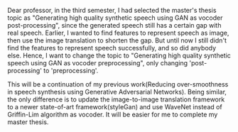 Dear professor, in the third semester, I had selected the master's thesis topic as "Generating high quality synthetic speech using GAN as
vocoder post-processing", since the generated speech still has a certain gap with real speech. 
Earlier, I wanted to find features to represent speech as image, then use the image translation to shorten the gap. But until now I
still didn't find the features to represent speech successfully, and so did anybody else. Hence, I want to change
the topic to "Generating high quality synthetic speech using GAN as vocoder preprocessing", only changing 'post-processing' to 
'preprocessing'.

This will be a continuation of my previous work(Reducing over-smoothness in speech synthesis using Generative Adversarial
Networks). Being similar, the only difference is to update the image-to-image translation framework to a newer state-of-art
framework(styleGan) and use WaveNet instead of Griffin-Lim algorithm as vocoder. It will be easier for me to complete
my master thesis.
